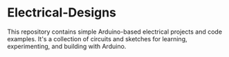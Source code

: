 # Electrical-Designs

This repository contains simple Arduino-based electrical projects and code examples. It's a collection of circuits and sketches for learning, experimenting, and building with Arduino.
